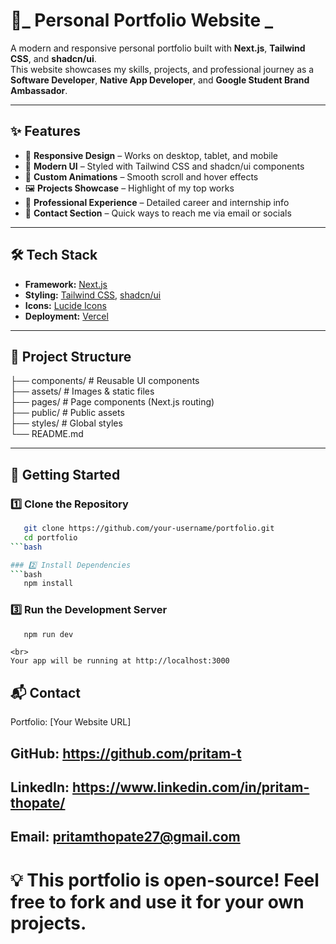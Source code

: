 # 🚀_ Personal Portfolio Website _ 

A modern and responsive personal portfolio built with **Next.js**, **Tailwind CSS**, and **shadcn/ui**.  
This website showcases my skills, projects, and professional journey as a **Software Developer**, **Native App Developer**, and **Google Student Brand Ambassador**.

---

## ✨ Features

- 📱 **Responsive Design** – Works on desktop, tablet, and mobile
- 🎨 **Modern UI** – Styled with Tailwind CSS and shadcn/ui components
- 🌈 **Custom Animations** – Smooth scroll and hover effects
- 🖼 **Projects Showcase** – Highlight of my top works
- 💼 **Professional Experience** – Detailed career and internship info
- 📧 **Contact Section** – Quick ways to reach me via email or socials

---

## 🛠 Tech Stack

- **Framework:** [Next.js](https://nextjs.org/)
- **Styling:** [Tailwind CSS](https://tailwindcss.com/), [shadcn/ui](https://ui.shadcn.com/)
- **Icons:** [Lucide Icons](https://lucide.dev/)
- **Deployment:** [Vercel](https://vercel.com/)

---

## 📂 Project Structure

├── components/ # Reusable UI components<br>
├── assets/ # Images & static files<br>
├── pages/ # Page components (Next.js routing)<br>
├── public/ # Public assets<br>
├── styles/ # Global styles<br>
└── README.md<br>

---

## 🚀 Getting Started

### 1️⃣ Clone the Repository
   ```bash
      git clone https://github.com/your-username/portfolio.git
      cd portfolio
   ```bash

### 2️⃣ Install Dependencies
   ```bash 
      npm install
   ```

### 3️⃣ Run the Development Server
   ```bash
      npm run dev
   ```
    <br>
    Your app will be running at http://localhost:3000

## 📬 Contact
Portfolio: [Your Website URL]

## GitHub: https://github.com/pritam-t

## LinkedIn: https://www.linkedin.com/in/pritam-thopate/

## Email: pritamthopate27@gmail.com

# 💡 This portfolio is open-source! Feel free to fork and use it for your own projects.